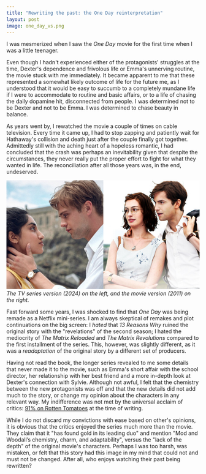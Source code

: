 ```yaml
---
title: "Rewriting the past: the One Day reinterpretation"
layout: post
image: one_day_vs.png
---
```


I was mesmerized when I saw the *One Day* movie for the first time when I was a little teenager.

Even though I hadn't experienced either of the protagonists' struggles at the time, Dexter's dependence and frivolous life or Emma's unnerving routine, the movie stuck with me immediately. It became apparent to me that these represented a somewhat likely outcome of life for the future me, as I understood that it would be easy to succumb to a completely mundane life if I were to accommodate to routine and basic affairs, or to a life of chasing the daily dopamine hit, disconnected from people. I was determined not to be Dexter and not to be Emma. I was determined to chase beauty in balance.

As years went by, I rewatched the movie a couple of times on cable television. Every time it came up, I had to stop zapping and patiently wait for Hathaway's collision and death just after the couple finally got together. Admittedly still with the aching heart of a hopeless romantic, I had concluded that the crash was perhaps an inevitability given that despite the circumstances, they never really put the proper effort to fight for what they wanted in life. The reconciliation after all those years was, in the end, undeserved.

![](/assets/blog/one_day_vs.png)
*The TV series version (2024) on the left, and the movie version (2011) on the right.*

Fast forward some years, I was shocked to find that *One Day* was being remade as a Netflix mini-series. I am always skeptical of remakes and plot continuations on the big screen: I *hated* that *13 Reasons Why* ruined the original story with the "revelations" of the second season; I hated the mediocrity of *The Matrix Reloaded* and *The Matrix Revolutions* compared to the first installment of the series. This, however, was slightly different, as it was a *readaptation* of the original story by a different set of producers.

Having not read the book, the longer series revealed to me some details that never made it to the movie, such as Emma's short affair with the school director, her relationship with her best friend and a more in-depth look at Dexter's connection with Sylvie. Although not awful, I felt that the chemistry between the new protagonists was off and that the new details did not add much to the story, or change my opinion about the characters in any relevant way. My indifference was not met by the universal acclaim of critics: [91% on Rotten Tomatoes](https://www.rottentomatoes.com/tv/one_day_2024/s01) at the time of writing.

While I do not discard my convictions with ease based on other's opinions, it is obvious that the critics enjoyed the series much more than the movie. They claim that it "has found gold in its leading duo" and mention "Mod and Woodall’s chemistry, charm, and adaptability", versus the "lack of the depth" of the original movie's characters. Perhaps I was too harsh, was mistaken, or felt that this story had this image in my mind that could not and must not be changed. After all, who enjoys watching their past being rewritten?